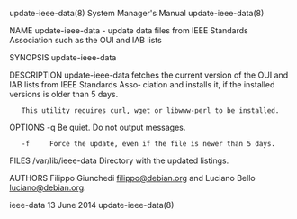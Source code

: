 update-ieee-data(8)                     System Manager's Manual                    update-ieee-data(8)

NAME
       update-ieee-data  -  update  data files from IEEE Standards Association such as the OUI and IAB
       lists

SYNOPSIS
       update-ieee-data

DESCRIPTION
       update-ieee-data fetches the current version of the OUI and IAB lists from IEEE Standards Asso‐
       ciation and installs it, if the installed versions is older than 5 days.

       This utility requires curl, wget or libwww-perl to be installed.

OPTIONS
       -q     Be quiet. Do not output messages.

       -f     Force the update, even if the file is newer than 5 days.

FILES
       /var/lib/ieee-data
              Directory with the updated listings.

AUTHORS
       Filippo Giunchedi <filippo@debian.org> and Luciano Bello <luciano@debian.org>.

ieee-data                                    13 June 2014                          update-ieee-data(8)

